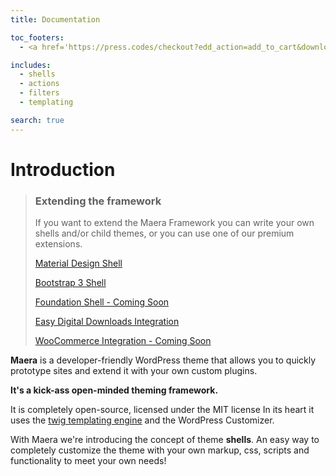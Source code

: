 ```yaml
---
title: Documentation

toc_footers:
  - <a href='https://press.codes/checkout?edd_action=add_to_cart&download_id=657809'>Get the theme</a>

includes:
  - shells
  - actions
  - filters
  - templating

search: true
---
```


# Introduction

> ### Extending the framework
> If you want to extend the Maera Framework you can write your own shells and/or child themes, or you can use one of our premium extensions.
>
> [Material Design Shell](https://press.codes/downloads/maera-material-design-shell/)
>
> [Bootstrap 3 Shell](https://press.codes/downloads/maera-bootstrap-shell/)
>
> [Foundation Shell - Coming Soon](https://press.codes/downloads/maera-foundation-shell/)
>
> [Easy Digital Downloads Integration](https://press.codes/downloads/maera-edd/)
>
> [WooCommerce Integration - Coming Soon](https://press.codes/downloads/maera-woocommerce/)

**Maera** is a developer-friendly WordPress theme that allows you to quickly prototype sites and extend it with your own custom plugins.

**It's a kick-ass open-minded theming framework.**

It is completely open-source, licensed under the MIT license
In its heart it uses the [twig templating engine](http://twig.sensiolabs.org/) and the WordPress Customizer.

With Maera we're introducing the concept of theme **shells**.  An easy way to completely customize the theme with your own markup, css, scripts and functionality to meet your own needs!
